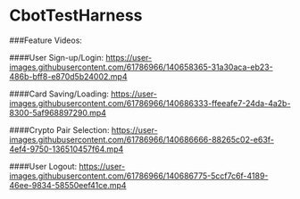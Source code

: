 # CbotTestHarness

###Feature Videos:

####User Sign-up/Login:
https://user-images.githubusercontent.com/61786966/140658365-31a30aca-eb23-486b-bff8-e870d5b24002.mp4

####Card Saving/Loading:
https://user-images.githubusercontent.com/61786966/140686333-ffeeafe7-24da-4a2b-8300-5af968897290.mp4

####Crypto Pair Selection: 
https://user-images.githubusercontent.com/61786966/140686666-88265c02-e63f-4ef4-9750-136510457f64.mp4

####User Logout:
https://user-images.githubusercontent.com/61786966/140686775-5ccf7c6f-4189-46ee-9834-58550eef41ce.mp4
